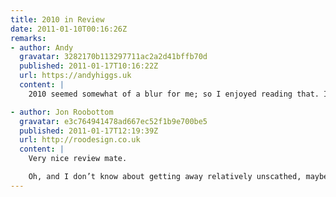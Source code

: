 ```yaml
---
title: 2010 in Review
date: 2011-01-10T00:16:26Z
remarks:
- author: Andy
  gravatar: 3282170b113297711ac2a2d41bffb70d
  published: 2011-01-17T10:16:22Z
  url: https://andyhiggs.uk
  content: |
    2010 seemed somewhat of a blur for me; so I enjoyed reading that. I also had forgot about your F1 prediction tweet until now; just sticking your flag in the bragging rights I see… ;)

- author: Jon Roobottom
  gravatar: e3c764941478ad667ec52f1b9e700be5
  published: 2011-01-17T12:19:39Z
  url: http://roodesign.co.uk
  content: |
    Very nice review mate.

    Oh, and I don’t know about getting away relatively unscathed, maybe you’ve blocked out the tying up and de-bagging around the bonfire.
---
```

